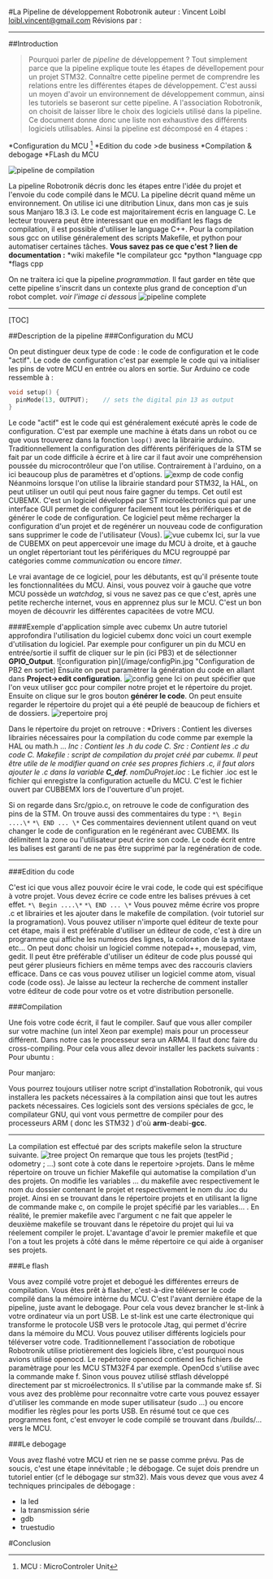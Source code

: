 #La Pipeline de développement Robotronik
auteur : Vincent Loibl
loibl.vincent@gmail.com
Révisions par :
***********************************************

##Introduction

>Pourquoi parler de *pipeline* de développement ?
Tout simplement parce que la pipeline explique toute les étapes de dévellopement pour un projet STM32. Connaître cette pipeline permet de comprendre les relations entre les différentes étapes de développement. C'est aussi un moyen d'avoir un environnement de développement commun, ainsi les tutoriels se baseront sur cette pipeline.
A l'association Robotronik, on choisit de laisser libre le choix des logiciels utilisé dans la pipeline. Ce document donne donc une liste non exhaustive des différents logiciels utilisables. Ainsi la pipeline est décomposé en 4 étapes :

*Configuration du MCU [^1]
*Edition du code >de business
*Compilation & debogage 
*FLash du MCU

![pipeline de compilation](/image/pipe.jpg "Pipeline de dévellopement")

[^1]:MCU : MicroControler Unit

La pipeline Robotronik décris donc les étapes entre l'idée du projet et l'envoie du code compilé dans le MCU. La pipeline décrit quand même un environnement.
On utilise ici une ditribution Linux, dans mon cas je suis sous Manjaro 18.3 i3. Le code est majoritairement écris en language C. Le lecteur trouvera peut être interessant que en modifiant les flags de compilation, il est possible d'utiliser le language C++. Pour la compilation sous gcc on utilise généralement des scripts Makefile, et python pour automatiser certaines tâches.
**Vous savez pas ce que c'est ? lien de documentation :**
*wiki makefile
*le compilateur gcc
*python
*language cpp
*flags cpp 

On ne traitera ici que la pipeline *programmation*. Il faut garder en tête que cette pipeline s'inscrit dans un contexte plus grand de conception d'un robot complet.
*voir l'image ci dessous*
![pipeline complete](/image/pipeComp.jpg "Pipeline complète")

*************************************************
[TOC]

##Description de la pipeline
###Configuration du MCU

On peut distinguer deux type de code : le code de configuration et le code "actif".
Le code de configuration c'est par exemple le code qui va initialiser les pins de votre MCU en entrée ou alors en sortie. Sur Arduino ce code ressemble à : 
```C
void setup() {
  pinMode(13, OUTPUT);    // sets the digital pin 13 as output
}
```
Le code "actif" est le code qui est généralement exécuté après le code de configuration. C'est par exemple une machine à états dans un robot ou ce que vous trouverez dans la fonction ``loop()`` avec la librairie arduino.
Traditionnellement la configuration des différents périfériques de la STM se fait par un code difficile à écrire et à lire car il faut avoir une compréhension poussée du microcontrôleur que l'on utilise. Contrairement à l'arduino, on a ici beaucoup plus de paramètres et d'options.
![exmp de code config](/image/codeConfig.jpg "Exemple de code de configuration")
Néanmoins lorsque l'on utilise la librairie standard pour STM32, la HAL, on peut utiliser un outil qui peut nous faire gagner du temps. Cet outil est CUBEMX. C'est un logiciel développé par ST microélectronics qui par une interface GUI permet de configurer facilement tout les périfériques et de générer le code de configuration. Ce logiciel peut même recharger la configuration d'un projet et de regénérer un nouveau code de configuration sans supprimer le code de l'utilisateur (Vous).
![vue cubemx](/image/cubemx.jpg "Exemple de vue de CUBEMX")
Ici, sur la vue de CUBEMX on peut appercevoir une image du MCU à droite, et à gauche un onglet répertoriant tout les périfériques du MCU regrouppé par catégories comme *communication* ou encore *timer*. 

Le vrai avantage de ce logiciel, pour les débutants, est qu'il présente toute les fonctionnalitées du MCU. Ainsi, vous pouvez voir à gauche que votre MCU possède un *watchdog*, si vous ne savez pas ce que c'est, après une petite recherche internet, vous en apprennez plus sur le MCU. C'est un bon moyen de découvrir les différentes capacitées de votre MCU.

####Exemple d'application simple avec cubemx
Un autre tutoriel approfondira l'utilisation du logiciel cubemx donc voici un court exemple d'utilisation du logiciel.
Par exemple pour configurer un pin du MCU en entrée/sortie il suffit de cliquer sur le pin (ici PB3) et de sélectionner **GPIO_Output**.
![configuration pin](/image/configPin.jpg "Configuration de PB2 en sortie)
Ensuite on peut paramètrer la génération du code en allant dans **Project->edit configuration**.
![config gene](/image/configGene.jpg "Configuration de la génération du code")
Ici on peut spécifier que l'on veux utiliser gcc pour compiler notre projet et le répertoire du projet. Ensuite on clique sur le gros bouton **générer le code**. On peut ensuite regarder le répertoire du projet qui a été peuplé de beaucoup de fichiers et de dossiers.
![repertoire proj](/image/repertoireProjet.jpg "Exemple de répertoire de projet")

Dans le répertoire du projet on retrouve :
*Drivers : Contient les diverses librairies nécessaires pour la compilation du code comme par exemple la HAL ou math.h ...
*Inc : Contient les .h du code C. 
*Src : Contient les .c du code C.
*Makefile : script de compilation du projet créé par cubemx. Il peut être utile de le modifier quand on crée ses propres fichiers .c, il faut alors ajouter le .c dans la variable **C_def**.
*nomDuProjet**.ioc** : Le fichier .ioc est le fichier qui enregistre la configuration actuelle du MCU. C'est le fichier ouvert par CUBBEMX lors de l'ouverture d'un projet.

Si on regarde dans Src/gpio.c, on retrouve le code de configuration des pins de la STM. On trouve aussi des commentaires du type :
`*\ Begin ....\*`
`*\ END ... \*`
Ces commentaires deviennent utilent quand on veut changer le code de configuration en le regénérant avec CUBEMX. Ils délimitent la zone ou l'utilisateur peut écrire son code. Le code écrit entre les balises est garanti de ne pas être supprimé par la regénération de code.
*************************************************

###Edition du code

C'est ici que vous allez pouvoir écire le vrai code, le code qui est spécifique à votre projet. Vous devez écrire ce code entre les balises prévues à cet effet.
`*\ Begin ....\*`
`*\ END ... \*`
Vous pouvez même écrire vos propre .c et librairies et les ajouter dans le makefile de compilation. (voir tutoriel sur la programation).
Vous pouvez utiliser n'importe quel éditeur de texte pour cet étape, mais il est préférable d'utiliser un éditeur de code, c'est à dire un programme qui affiche les numéros des lignes, la coloration de la syntaxe etc... On peut donc choisir un logiciel comme notepad++, mousepad, vim, gedit. Il peut être préférable d'utiliser un éditeur de code plus poussé qui peut gérer plusieurs fichiers en même temps avec des raccouris claviers efficace. Dans ce cas vous pouvez utiliser un logiciel comme atom, visual code (code oss). Je laisse au lecteur la recherche de comment installer votre éditeur de code pour votre os et votre distribution personelle.

###Compilation

Une fois votre code écrit, il faut le compiler. Sauf que vous aller compiler sur votre machine (un intel Xeon par exemple) mais pour un processeur différent. Dans notre cas le processeur sera un 
ARM4. Il faut donc faire du cross-compiling. Pour cela vous allez devoir installer les packets suivants :
Pour ubuntu :

Pour manjaro:

Vous pourrez toujours utiliser notre script d'installation Robotronik, qui vous installera les packets nécessaires à la compilation ainsi que tout les autres packets nécessaires.
Ces logiciels sont des versions spéciales de gcc, le compilateur GNU, qui vont vous permettre de compiler pour des processeurs ARM ( donc les STM32 ) d'où **arm**-deabi-**gcc**.
***************

La compilation est effectué par des scripts makefile selon la structure suivante.
![tree project](/image/tree.jpg "Structure de répertoire des projets stm32")
On remarque que tous les projets (testPid ; odometry ; ...) sont cote à cote dans le repertoire >projets.
Dans le même répertoire on trouve un fichier Makefile qui automatise la compilation d'un des projets. On modifie les variables ... du makefile avec respectivement le nom du dossier contenant le projet et respectivement le nom du .ioc du projet. Ainsi en se trouvant dans le répertoire projets et en utilisant la ligne de commande make c, on compile le projet spécifié par les variables... . En réalité, le premier makefile avec l'argument c ne fait que appeler le deuxième makefile se trouvant dans le répetoire du projet qui lui va réelement compiler le projet. 
L'avantage d'avoir le premier makefile et que l'on a tout les projets à côté dans le même répertoire ce qui aide à organiser ses projets.

###Le flash

Vous avez compilé votre projet et debogué les différentes erreurs de compilation. Vous êtes prêt à flasher, c'est-à-dire téléverser le code compilé dans la mémoire intèrne du MCU. C'est l'avant dernière étape de la pipeline, juste avant le debogage. Pour cela vous devez brancher le st-link à votre ordinateur via un port USB. Le st-link est une carte électronique qui transforme le protocole USB vers le protocole Jtag, qui permet d'écrire dans la mémoire du MCU. Vous pouvez utiliser différents logiciels pour téléverser votre code. Traditionnellement l'association de robotique Robotronik utilise priotièrement des logiciels libre, c'est pourquoi nous avions utilisé openocd. Le repértoire openocd contiend les fichiers de paramètrage pour les MCU STM32F4 par exemple. OpenOcd s'utilise avec la commande make f. Sinon vous pouvez utilisé stflash développé directement par st microélectronics. Il s'utilise par la commande make sf. Si vous avez des problème pour reconnaitre votre carte vous pouvez essayer d'utiliser les commande en mode super utilisateur (sudo ...) ou encore modifier les règles pour les ports USB.
En résumé tout ce que ces programmes font, c'est envoyer le code compilé se trouvant dans /builds/... vers le MCU.

###Le debogage

Vous avez flashé votre MCU et rien ne se passe comme prévu. Pas de soucis, c'est une étape innévitable ; le débogage. 
Ce sujet dois prendre un tutoriel entier (cf le débogage sur stm32). Mais vous devez que vous avez 4 techniques principales de débogage :
* la led
* la transmission série
* gdb
* truestudio

#Conclusion
